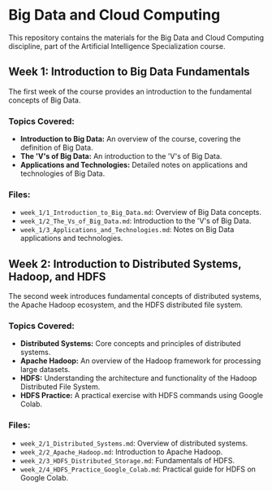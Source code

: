 # Big Data and Cloud Computing

This repository contains the materials for the Big Data and Cloud Computing discipline, part of the Artificial Intelligence Specialization course.

## Week 1: Introduction to Big Data Fundamentals

The first week of the course provides an introduction to the fundamental concepts of Big Data.

### Topics Covered:

*   **Introduction to Big Data:** An overview of the course, covering the definition of Big Data.
*   **The 'V's of Big Data:** An introduction to the 'V's of Big Data.
*   **Applications and Technologies:** Detailed notes on applications and technologies of Big Data.

### Files:

*   `week_1/1_Introduction_to_Big_Data.md`: Overview of Big Data concepts.
*   `week_1/2_The_Vs_of_Big_Data.md`: Introduction to the 'V's of Big Data.
*   `week_1/3_Applications_and_Technologies.md`: Notes on Big Data applications and technologies.

## Week 2: Introduction to Distributed Systems, Hadoop, and HDFS

The second week introduces fundamental concepts of distributed systems, the Apache Hadoop ecosystem, and the HDFS distributed file system.

### Topics Covered:

*   **Distributed Systems:** Core concepts and principles of distributed systems.
*   **Apache Hadoop:** An overview of the Hadoop framework for processing large datasets.
*   **HDFS:** Understanding the architecture and functionality of the Hadoop Distributed File System.
*   **HDFS Practice:** A practical exercise with HDFS commands using Google Colab.

### Files:

*   `week_2/1_Distributed_Systems.md`: Overview of distributed systems.
*   `week_2/2_Apache_Hadoop.md`: Introduction to Apache Hadoop.
*   `week_2/3_HDFS_Distributed_Storage.md`: Fundamentals of HDFS.
*   `week_2/4_HDFS_Practice_Google_Colab.md`: Practical guide for HDFS on Google Colab.
